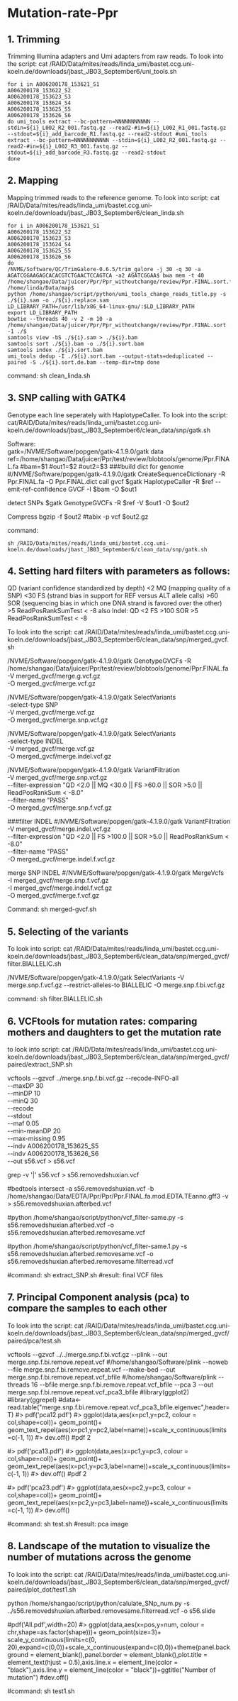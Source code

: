 # Mutation-rate-Ppr

## 1. Trimming
Trimming Illumina adapters and Umi adapters from raw reads.
To look into the script: cat /RAID/Data/mites/reads/linda_umi/bastet.ccg.uni-koeln.de/downloads/jbast_JB03_September6/uni_tools.sh

    for i in A006200178_153621_S1
    A006200178_153622_S2
    A006200178_153623_S3
    A006200178_153624_S4
    A006200178_153625_S5
    A006200178_153626_S6 
    do umi_tools extract --bc-pattern=NNNNNNNNNNN --stdin=${i}_L002_R2_001.fastq.gz --read2-#in=${i}_L002_R1_001.fastq.gz --stdout=${i}_add_barcode_R1.fastq.gz --read2-stdout #umi_tools extract --bc-pattern=NNNNNNNNNNN --stdin=${i}_L002_R2_001.fastq.gz --read2-#in=${i}_L002_R3_001.fastq.gz --stdout=${i}_add_barcode_R3.fastq.gz --read2-stdout 
    done
    
## 2. Mapping 
Mapping trimmed reads to the reference genome.
To look into script: cat /RAID/Data/mites/reads/linda_umi/bastet.ccg.uni-koeln.de/downloads/jbast_JB03_September6/clean_linda.sh 

    for i in A006200178_153621_S1
    A006200178_153622_S2
    A006200178_153623_S3
    A006200178_153624_S4
    A006200178_153625_S5
    A006200178_153626_S6 
    do 
    /NVME/Software/QC/TrimGalore-0.6.5/trim_galore -j 30 -q 30 -a AGATCGGAAGAGCACACGTCTGAACTCCAGTCA -a2 AGATCGGAA$ bwa mem -t 40 /home/shangao/Data/juicer/Ppr/Ppr_withoutchange/review/Ppr.FINAL.sort.fasta /home/linda/Data/map$ 
    python /home/shangao/script/python/umi_tools_change_reads_title.py -s ./${i}.sam -o ./${i}.replace.sam 
    LD_LIBRARY_PATH=/usr/lib/x86_64-linux-gnu/:$LD_LIBRARY_PATH 
    export LD_LIBRARY_PATH 
    bowtie --threads 40 -v 2 -m 10 -a /home/shangao/Data/juicer/Ppr/Ppr_withoutchange/review/Ppr.FINAL.sort -1 ./$ 
    samtools view -bS ./${i}.sam > ./${i}.bam 
    samtools sort ./${i}.bam -o ./${i}.sort.bam 
    samtools index ./${i}.sort.bam 
    umi_tools dedup -I ./${i}.sort.bam --output-stats=deduplicated --paired -S ./${i}.sort.de.bam --temp-dir=tmp done
  command: sh clean_linda.sh
  
  
 ## 3. SNP calling with GATK4
 Genotype each line seperately with HaplotypeCaller.
 To look into the script: cat/RAID/Data/mites/reads/linda_umi/bastet.ccg.uni-koeln.de/downloads/jbast_JB03_September6/clean_data/snp/gatk.sh 
 
 Software:  
 gatk=/NVME/Software/popgen/gatk-4.1.9.0/gatk 
 data 
 ref=/home/shangao/Data/juicer/Ppr/test/review/blobtools/genome/Ppr.FINAL.fa #bam=$1 #out1=$2 #out2=$3 ###build dict for genome #/NVME/Software/popgen/gatk-4.1.9.0/gatk 
 CreateSequenceDictionary -R Ppr.FINAL.fa -O Ppr.FINAL.dict 
 call gvcf 
 $gatk HaplotypeCaller \-R $ref \--emit-ref-confidence GVCF \-I $bam \-O $out1
 
 detect SNPs 
 $gatk GenotypeGVCFs \-R $ref \-V $out1 \-O $out2
 
 Compress 
 bgzip -f $out2 #tabix -p vcf $out2.gz
 
 command:
 
    sh /RAID/Data/mites/reads/linda_umi/bastet.ccg.uni-koeln.de/downloads/jbast_JB03_September6/clean_data/snp/gatk.sh
 
 ## 4. Setting hard filters with parameters as follows: 
QD (variant confidence standardized by depth) <2 
MQ (mapping quality of a SNP) <30 
FS (strand bias in support for REF versus ALT allele calls) >60 
SOR (sequencing bias in which one DNA strand is favored over the other) >5 
ReadPosRankSumTest < -8 
also Indel: 
QD <2 
FS >100 
SOR >5 
ReadPosRankSumTest < -8

To look into the script: cat /RAID/Data/mites/reads/linda_umi/bastet.ccg.uni-koeln.de/downloads/jbast_JB03_September6/clean_data/snp/merged_gvcf.sh 

/NVME/Software/popgen/gatk-4.1.9.0/gatk GenotypeGVCFs \-R /home/shangao/Data/juicer/Ppr/test/review/blobtools/genome/Ppr.FINAL.fa \
-V merged_gvcf/merge.g.vcf.gz \
-O merged_gvcf/merge.vcf.gz

/NVME/Software/popgen/gatk-4.1.9.0/gatk SelectVariants \
-select-type SNP \
-V merged_gvcf/merge.vcf.gz \
-O merged_gvcf/merge.snp.vcf.gz

/NVME/Software/popgen/gatk-4.1.9.0/gatk SelectVariants \
-select-type INDEL \
-V merged_gvcf/merge.vcf.gz \
-O merged_gvcf/merge.indel.vcf.gz

/NVME/Software/popgen/gatk-4.1.9.0/gatk VariantFiltration \
-V merged_gvcf/merge.snp.vcf.gz \
--filter-expression "QD <2.0 || MQ <30.0 || FS >60.0 || SOR >5.0 || ReadPosRankSum < -8.0" \
--filter-name "PASS" \
-O merged_gvcf/merge.snp.f.vcf.gz

###filter INDEL #/NVME/Software/popgen/gatk-4.1.9.0/gatk VariantFiltration \
-V merged_gvcf/merge.indel.vcf.gz \
--filter-expression "QD <2.0 || FS >100.0 || SOR >5.0 || ReadPosRankSum < -8.0" \
--filter-name "PASS" \
-O merged_gvcf/merge.indel.f.vcf.gz

merge SNP INDEL #/NVME/Software/popgen/gatk-4.1.9.0/gatk MergeVcfs \
-I merged_gvcf/merge.snp.f.vcf.gz \
-I merged_gvcf/merge.indel.f.vcf.gz \
-O merged_gvcf/merge.f.vcf.gz

Command: sh merged-gvcf.sh

## 5. Selecting of the variants 
To look into script: cat /RAID/Data/mites/reads/linda_umi/bastet.ccg.uni-koeln.de/downloads/jbast_JB03_September6/clean_data/snp/merged_gvcf/filter.BIALLELIC.sh

/NVME/Software/popgen/gatk-4.1.9.0/gatk SelectVariants -V merge.snp.f.vcf.gz --restrict-alleles-to BIALLELIC -O merge.snp.f.bi.vcf.gz

command:  sh filter.BIALLELIC.sh

## 6. VCFtools for mutation rates: comparing mothers and daughters to get the mutation rate
to look into script: cat /RAID/Data/mites/reads/linda_umi/bastet.ccg.uni-koeln.de/downloads/jbast_JB03_September6/clean_data/snp/merged_gvcf/paired/extract_SNP.sh 

vcftools --gzvcf ../merge.snp.f.bi.vcf.gz \--recode-INFO-all \
--maxDP 30 \
--minDP 10 \
--minQ 30 \
--recode \
--stdout \
--maf 0.05 \
--min-meanDP 20 \
--max-missing 0.95 \
--indv A006200178_153625_S5 \
--indv A006200178_153626_S6 \
--out s56.vcf > s56.vcf

grep -v '|' s56.vcf > s56.removedshuxian.vcf

#bedtools intersect -a s56.removedshuxian.vcf -b /home/shangao/Data/EDTA/Ppr/Ppr/Ppr.FINAL.fa.mod.EDTA.TEanno.gff3 -v > s56.removedshuxian.afterbed.vcf

#python /home/shangao/script/python/vcf_filter-same.py -s s56.removedshuxian.afterbed.vcf -o s56.removedshuxian.afterbed.removesame.vcf

#python /home/shangao/script/python/vcf_filter-same.1.py -s s56.removedshuxian.afterbed.removesame.vcf -o s56.removedshuxian.afterbed.removesame.filterread.vcf

#command: sh extract_SNP.sh #result: final VCF files

## 7. Principal Component analysis (pca) to compare the samples to each other
To  look into the script: cat /RAID/Data/mites/reads/linda_umi/bastet.ccg.uni-koeln.de/downloads/jbast_JB03_September6/clean_data/snp/merged_gvcf/paired/pca/test.sh

vcftools --gzvcf ../../merge.snp.f.bi.vcf.gz --plink --out merge.snp.f.bi.remove.repeat.vcf #/home/shangao/Software/plink --noweb --file merge.snp.f.bi.remove.repeat.vcf --make-bed --out merge.snp.f.bi.remove.repeat.vcf_bfile #/home/shangao/Software/plink --threads 16 --bfile merge.snp.f.bi.remove.repeat.vcf_bfile --pca 3 --out merge.snp.f.bi.remove.repeat.vcf_pca3_bfile #library(ggplot2) #library(ggrepel) #data<-read.table("merge.snp.f.bi.remove.repeat.vcf_pca3_bfile.eigenvec",header=T) #> pdf('pca12.pdf') #> ggplot(data,aes(x=pc1,y=pc2, colour = col,shape=col))+ geom_point()+ geom_text_repel(aes(x=pc1,y=pc2,label=name))+scale_x_continuous(limits=c(-1, 1)) #> dev.off() #pdf
2

#> pdf('pca13.pdf') #> ggplot(data,aes(x=pc1,y=pc3, colour = col,shape=col))+ geom_point()+ geom_text_repel(aes(x=pc1,y=pc3,label=name))+scale_x_continuous(limits=c(-1, 1)) #> dev.off() #pdf
2

#> pdf('pca23.pdf') #> ggplot(data,aes(x=pc2,y=pc3, colour = col,shape=col))+ geom_point()+ geom_text_repel(aes(x=pc2,y=pc3,label=name))+scale_x_continuous(limits=c(-1, 1)) #> dev.off()

#command: sh test.sh #result: pca image

## 8. Landscape of the mutation to visualize the number of mutations across the genome
To look into the script: cat /RAID/Data/mites/reads/linda_umi/bastet.ccg.uni-koeln.de/downloads/jbast_JB03_September6/clean_data/snp/merged_gvcf/paired/plot_dot/test1.sh

python /home/shangao/script/python/calulate_SNp_num.py -s ../s56.removedshuxian.afterbed.removesame.filterread.vcf -o s56.slide

#pdf('All.pdf',width=20) #> ggplot(data,aes(x=pos,y=num, colour = chr,shape=as.factor(shape)))+ geom_point(size=3)+ scale_y_continuous(limits=c(0, 20),expand=c(0,0))+scale_x_continuous(expand=c(0,0))+theme(panel.background = element_blank(),panel.border = element_blank(),plot.title = element_text(hjust = 0.5),axis.line.x = element_line(color = "black"),axis.line.y = element_line(color = "black"))+ggtitle("Number of mutation") #dev.off()

#command: sh test1.sh


